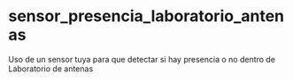 # sensor_presencia_laboratorio_antenas
Uso de un sensor tuya para que detectar si hay presencia o no dentro de Laboratorio de antenas 

